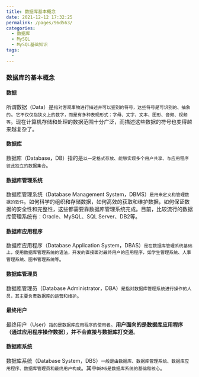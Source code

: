 ```yaml
---
title: 数据库基本概念
date: 2021-12-12 17:32:25
permalink: /pages/96d563/
categories:
  - 数据库
  - MySQL
  - MySQL基础知识
tags:
  - 
---
```




### 数据库的基本概念

#### 数据

所谓数据（Data）是`指对客观事物进行描述并可以鉴别的符号，这些符号是可识别的、抽象的`。`它不仅仅指狭义上的数字，而是有多种表现形式：字母、文字、文本、图形、音频、视频等`。现在计算机存储和处理的数据范围十分广泛，而描述这些数据的符号也变得越来越复杂了。

#### 数据库

数据库（Database，DB）指的是`以一定格式存放、能够实现多个用户共享、与应用程序彼此独立的数据集合`。

#### 数据库管理系统

数据库管理系统（Database Management System，DBMS）`是用来定义和管理数据的软件`。如何科学的组织和存储数据，如何高效的获取和维护数据，如何保证数据的安全性和完整性，这些都需要靠数据库管理系统完成。目前，比较流行的数据库管理系统有：Oracle、MySQL、SQL Server、DB2等。

#### 数据库应用程序

数据库应用程序（Database Application System，DBAS）`是在数据库管理系统基础上，使用数据库管理系统的语法，开发的直接面对最终用户的应用程序，如学生管理系统、人事管理系统、图书管理系统等`。

#### 数据库管理员
数据库管理员（Database Administrator，DBA）`是指对数据库管理系统进行操作的人员，其主要负责数据库的运营和维护`。

#### 最终用户
最终用户（User）`指的是数据库应用程序的使用者`。**用户面向的是数据库应用程序（通过应用程序操作数据），并不会直接与数据库打交道**。

#### 数据库系统
数据库系统（Database System，DBS）`一般是由数据库、数据库管理系统、数据库应用程序、数据库管理员和最终用户构成`。其中`DBMS是数据库系统的基础和核心`。
